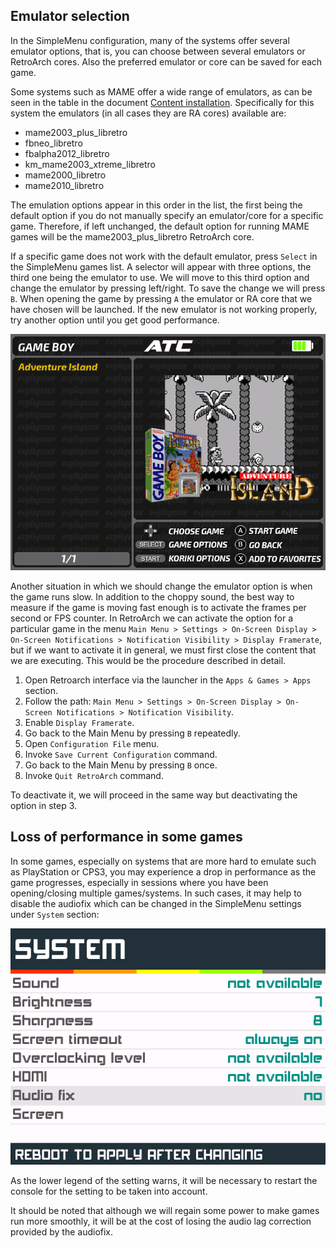## Emulator selection

In the SimpleMenu configuration, many of the systems offer several emulator options, that is, you can choose between several emulators or RetroArch cores. Also the preferred emulator or core can be saved for each game.

Some systems such as MAME offer a wide range of emulators, as can be seen in the table in the document [Content installation](#). Specifically for this system the emulators (in all cases they are RA cores) available are:

* mame2003_plus_libretro
* fbneo_libretro
* fbalpha2012_libretro
* km_mame2003_xtreme_libretro
* mame2000_libretro
* mame2010_libretro

The emulation options appear in this order in the list, the first being the default option if you do not manually specify an emulator/core for a specific game. Therefore, if left unchanged, the default option for running MAME games will be the mame2003_plus_libretro RetroArch core.

If a specific game does not work with the default emulator, press `Select` in the SimpleMenu games list. A selector will appear with three options, the third one being the emulator to use. We will move to this third option and change the emulator by pressing left/right. To save the change we will press `B`. When opening the game by pressing `A` the emulator or RA core that we have chosen will be launched. If the new emulator is not working properly, try another option until you get good performance.

![Core selection](images/core_selection.gif)

Another situation in which we should change the emulator option is when the game runs slow. In addition to the choppy sound, the best way to measure if the game is moving fast enough is to activate the frames per second or FPS counter. In RetroArch we can activate the option for a particular game in the menu `Main Menu > Settings > On-Screen Display > On-Screen Notifications > Notification Visibility > Display Framerate`, but if we want to activate it in general, we must first close the content that we are executing. This would be the procedure described in detail.

1. Open Retroarch interface via the launcher in the `Apps & Games > Apps` section.
2. Follow the path: `Main Menu > Settings > On-Screen Display > On-Screen Notifications > Notification Visibility`.
3. Enable `Display Framerate`.
4. Go back to the Main Menu by pressing `B` repeatedly.
5. Open `Configuration File` menu.
6. Invoke `Save Current Configuration` command.
7. Go back to the Main Menu by pressing `B` once.
8. Invoke `Quit RetroArch` command.

To deactivate it, we will proceed in the same way but deactivating the option in step 3.

## Loss of performance in some games

In some games, especially on systems that are more hard to emulate such as PlayStation or CPS3, you may experience a drop in performance as the game progresses, especially in sessions where you have been opening/closing multiple games/systems. In such cases, it may help to disable the audiofix which can be changed in the SimpleMenu settings under `System` section:

![Audio fix off](images/audio_fix_off.png)

As the lower legend of the setting warns, it will be necessary to restart the console for the setting to be taken into account.

It should be noted that although we will regain some power to make games run more smoothly, it will be at the cost of losing the audio lag correction provided by the audiofix.
